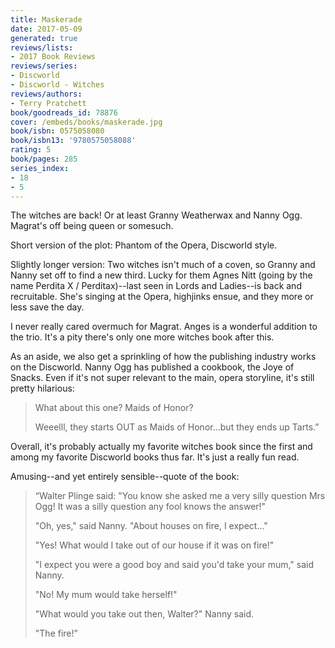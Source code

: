```yaml
---
title: Maskerade
date: 2017-05-09
generated: true
reviews/lists:
- 2017 Book Reviews
reviews/series:
- Discworld
- Discworld - Witches
reviews/authors:
- Terry Pratchett
book/goodreads_id: 78876
cover: /embeds/books/maskerade.jpg
book/isbn: 0575058080
book/isbn13: '9780575058088'
rating: 5
book/pages: 285
series_index:
- 18
- 5
---
```

The witches are back! Or at least Granny Weatherwax and Nanny Ogg. Magrat's off being queen or somesuch.  

Short version of the plot: Phantom of the Opera, Discworld style.  

<!--more-->

Slightly longer version: Two witches isn't much of a coven, so Granny and Nanny set off to find a new third. Lucky for them Agnes Nitt (going by the name Perdita X / Perditax)--last seen in Lords and Ladies--is back and recruitable. She's singing at the Opera, highjinks ensue, and they more or less save the day.  

I never really cared overmuch for Magrat. Anges is a wonderful addition to the trio. It's a pity there's only one more witches book after this.  

As an aside, we also get a sprinkling of how the publishing industry works on the Discworld. Nanny Ogg has published a cookbook, the Joye of Snacks. Even if it's not super relevant to the main, opera storyline, it's still pretty hilarious:  

> What about this one? Maids of Honor?  
>
> Weeelll, they starts OUT as Maids of Honor...but they ends up Tarts.”  

Overall, it's probably actually my favorite witches book since the first and among my favorite Discworld books thus far. It's just a really fun read.  

Amusing--and yet entirely sensible--quote of the book:  

> “Walter Plinge said: "You know she asked me a very silly question Mrs Ogg! It was a silly question any fool knows the answer!"  
>
> "Oh, yes," said Nanny. "About houses on fire, I expect..."  
>
> "Yes! What would I take out of our house if it was on fire!"  
>
> "I expect you were a good boy and said you'd take your mum," said Nanny.  
>
> "No! My mum would take herself!"  
>
> "What would you take out then, Walter?" Nanny said.  
>
> "The fire!”